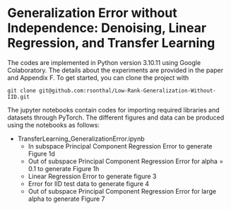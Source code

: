 # Generalization Error without Independence: Denoising, Linear Regression, and Transfer Learning

The codes are implemented in Python version 3.10.11 using Google Colaboratory. The details about the experiments are provided in the paper and Appendix F. To get started, you can clone the project with 
```
git clone git@github.com:rsonthal/Low-Rank-Generalization-Without-IID.git
```
The jupyter notebooks contain codes for importing required libraries and datasets through PyTorch. The different figures and data can be produced using the notebooks as follows: 
* TransferLearning_GeneralizationError.ipynb
   * In subspace Principal Component Regression Error to generate Figure 1d
   * Out of subspace Principal Component Regression Error for alpha = 0.1 to generate Figure 1h
   * Linear Regression Error to generate figure 3
   * Error for IID test data to generate figure 4
   * Out of subspace Principal Component Regression Error for large alpha to generate Figure 7

